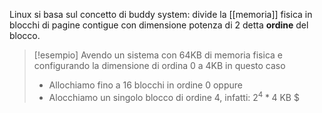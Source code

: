 Linux si basa sul concetto di buddy system: divide la [[memoria]] fisica in blocchi di pagine contigue con dimensione potenza di 2 detta **ordine** del blocco.


>[!esempio]
Avendo un sistema con 64KB di memoria fisica e configurando la dimensione di ordina 0 a 4KB in questo caso
>- Allochiamo fino a 16 blocchi in ordine 0 oppure
>- Alocchiamo un singolo blocco di ordine 4, infatti: $2^4 * 4$ KB $

